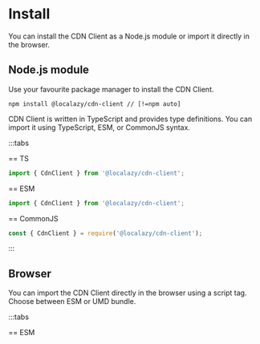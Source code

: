 # Install

You can install the CDN Client as a Node.js module or import it directly in the browser.

## Node.js module

Use your favourite package manager to install the CDN Client.

```shell
npm install @localazy/cdn-client // [!=npm auto]
```

CDN Client is written in TypeScript and provides type definitions. You can import it using TypeScript, ESM, or CommonJS syntax.

:::tabs

== TS

```typescript
import { CdnClient } from '@localazy/cdn-client';
```

== ESM

```javascript
import { CdnClient } from '@localazy/cdn-client';
```

== CommonJS

```javascript
const { CdnClient } = require('@localazy/cdn-client');
```

:::

## Browser

You can import the CDN Client directly in the browser using a script tag. Choose between ESM or UMD bundle.

:::tabs

== ESM <script type="module">

```html
<script type="module">
  import { CdnClient } from 'https://cdn.jsdelivr.net/npm/@localazy/cdn-client/+esm';
</script>
```

== UMD <script>

```html
<script src="https://cdn.jsdelivr.net/npm/@localazy/cdn-client/dist/localazy-cdn-client.min.js"></script>
<script>
  const { CdnClient } = LocalazyCDN;
</script>
```

:::
